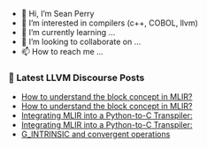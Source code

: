 - 👋 Hi, I’m Sean Perry
- 👀 I’m interested in compilers (c++, COBOL, llvm)
- 🌱 I’m currently learning ...
- 💞️ I’m looking to collaborate on ...
- 📫 How to reach me ...

<!---
s66perry/s66perry is a ✨ special ✨ repository because its `README.md` (this file) appears on your GitHub profile.
You can click the Preview link to take a look at your changes.
--->
### 📕 Latest LLVM Discourse Posts

<!-- DISCOURSE-LLVM:START -->
- [How to understand the block concept in MLIR?](https://discourse.llvm.org/t/how-to-understand-the-block-concept-in-mlir/71783#post_6)
- [How to understand the block concept in MLIR?](https://discourse.llvm.org/t/how-to-understand-the-block-concept-in-mlir/71783#post_5)
- [Integrating MLIR into a Python-to-C Transpiler:](https://discourse.llvm.org/t/integrating-mlir-into-a-python-to-c-transpiler/71795#post_2)
- [Integrating MLIR into a Python-to-C Transpiler:](https://discourse.llvm.org/t/integrating-mlir-into-a-python-to-c-transpiler/71795#post_1)
- [G_INTRINSIC and convergent operations](https://discourse.llvm.org/t/g-intrinsic-and-convergent-operations/71768#post_5)
<!-- DISCOURSE-LLVM:END -->
